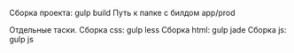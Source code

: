 Сборка проекта: gulp build
Путь к папке с билдом app/prod

Отдельные таски.
Сборка css: gulp less
Сборка html: gulp jade
Сборка js: gulp js